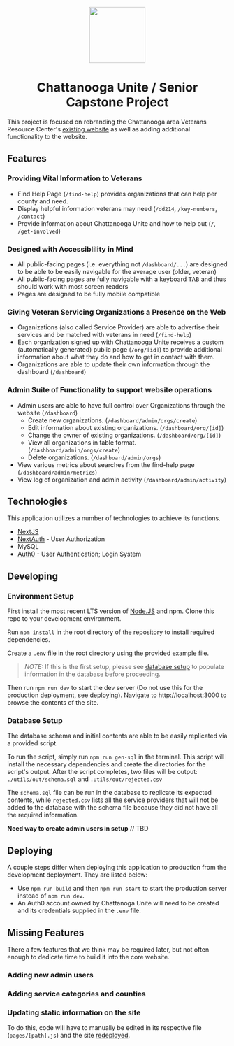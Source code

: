 <p align="center">
    <picture>
      <img src="https://user-images.githubusercontent.com/43215443/229606976-a61ed091-b2d6-4a07-a22b-d5403034b629.jpg" height="128">
    </picture>
    <h1 align="center">Chattanooga Unite / Senior Capstone Project</h1>
</p>

This project is focused on rebranding the Chattanooga area Veterans Resource Center's [existing website](https://setnvets.org) as well as adding additional functionality to the website.

## Features

### Providing Vital Information to Veterans
- Find Help Page (```/find-help```) provides organizations that can help per county and need.
- Display helpful information veterans may need (```/dd214```, ```/key-numbers```, ```/contact```)
- Provide information about Chattanooga Unite and how to help out (```/```, ```/get-involved```)

### Designed with Accessiblility in Mind
- All public-facing pages (i.e. everything not ```/dashboard/...```) are designed to be able to be easily navigable for the average user (older, veteran)
- All public-facing pages are fully navigable with a keyboard <kbd>TAB</kbd> and thus should work with most screen readers
- Pages are designed to be fully mobile compatible

### Giving Veteran Servicing Organizations a Presence on the Web
- Organizations (also called Service Provider) are able to advertise their services and be matched with veterans in need (```/find-help```)
- Each organization signed up with Chattanooga Unite receives a custom (automatically generated) public page (```/org/[id]```) to provide additional information about what they do and how to get in contact with them.
- Organizations are able to update their own information through the dashboard (```/dashboard```)

### Admin Suite of Functionality to support website operations
- Admin users are able to have full control over Organizations through the website (```/dashboard```)
    - Create new organizations. (```/dashboard/admin/orgs/create```)
    - Edit information about existing organizations. (```/dashboard/org/[id]```)
    - Change the owner of existing organizations. (```/dashboard/org/[id]```)
    - View all organizations in table format. (```/dashboard/admin/orgs/create```)
    - Delete organizations. (```/dashboard/admin/orgs```)
- View various metrics about searches from the find-help page (```/dashboard/admin/metrics```)
- View log of organization and admin activity (```/dashboard/admin/activity```)

## Technologies
This application utilizes a number of technologies to achieve its functions.
- [NextJS](https://nextjs.org/)
- [NextAuth](https://next-auth.js.org/) - User Authorization
- MySQL
- [Auth0](https://auth0.com/) - User Authentication; Login System 


## Developing
### Environment Setup

First install the most recent LTS version of [Node.JS](https://nodejs.org/en) and npm. Clone this repo to your development environment. 

Run ```npm install``` in the root directory of the repository to install required dependencies.

Create a ```.env``` file in the root directory using the provided example file. 
> _NOTE:_  If this is the first setup, please see [database setup](#database-setup) to populate information in the database before proceeding.

Then run ```npm run dev``` to start the dev server (Do not use this for the production deployment, see [deploying](#deploying)). Navigate to http://localhost:3000 to browse the contents of the site.

### Database Setup
The database schema and initial contents are able to be easily replicated via a provided script.

To run the script, simply run ```npm run gen-sql``` in the terminal. This script will install the necessary dependencies and create the directories for the script's output. After the script completes, two files will be output: ```./utils/out/schema.sql``` and ```.utils/out/rejected.csv```

The ```schema.sql``` file can be run in the database to replicate its expected contents, while ```rejected.csv``` lists all the service providers that will not be added to the database with the schema file because they did not have all the required information.

**Need way to create admin users in setup** // TBD


## Deploying
A couple steps differ when deploying this application to production from the development deployment. They are listed below:
- Use ```npm run build``` and then ```npm run start``` to start the production server instead of ```npm run dev```.
- An Auth0 account owned by Chattanoga Unite will need to be created and its credentials supplied in the ```.env``` file.  

## Missing Features
There a few features that we think may be required later, but not often enough to dedicate time to build it into the core website. 

### Adding new admin users
### Adding service categories and counties
### Updating static information on the site
To do this, code will have to manually be edited in its respective file (```pages/[path].js```) and the site [redeployed](#deploying).
